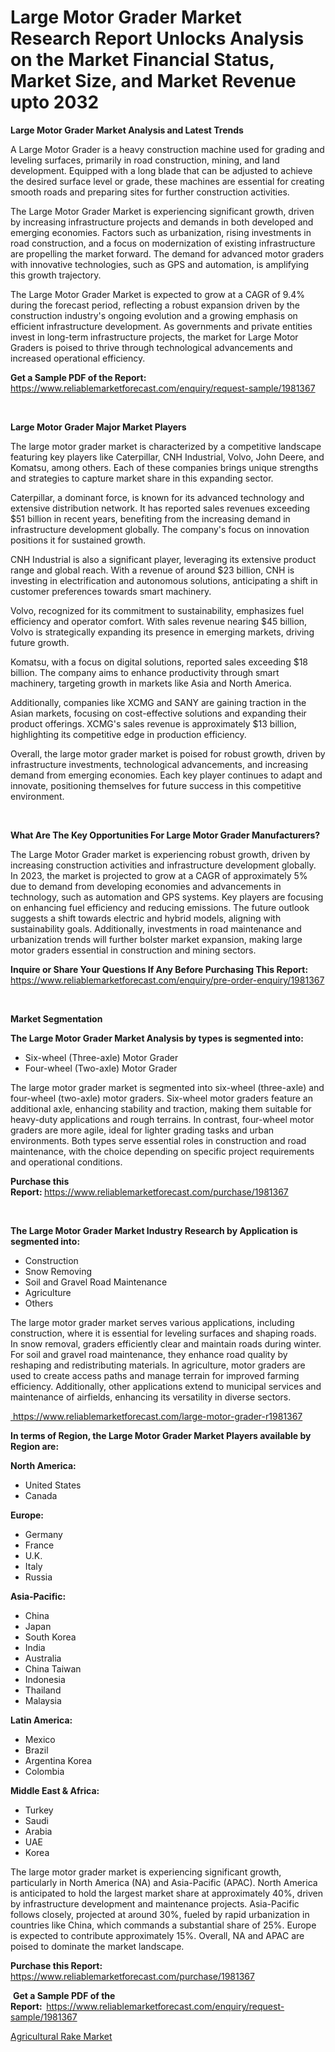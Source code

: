 <p><h1>Large Motor Grader Market Research Report Unlocks Analysis on the Market Financial Status, Market Size, and Market Revenue upto 2032</h1></p><p><strong>Large Motor Grader Market Analysis and Latest Trends</strong></p>
<p><p>A Large Motor Grader is a heavy construction machine used for grading and leveling surfaces, primarily in road construction, mining, and land development. Equipped with a long blade that can be adjusted to achieve the desired surface level or grade, these machines are essential for creating smooth roads and preparing sites for further construction activities. </p><p>The Large Motor Grader Market is experiencing significant growth, driven by increasing infrastructure projects and demands in both developed and emerging economies. Factors such as urbanization, rising investments in road construction, and a focus on modernization of existing infrastructure are propelling the market forward. The demand for advanced motor graders with innovative technologies, such as GPS and automation, is amplifying this growth trajectory. </p><p>The Large Motor Grader Market is expected to grow at a CAGR of 9.4% during the forecast period, reflecting a robust expansion driven by the construction industry's ongoing evolution and a growing emphasis on efficient infrastructure development. As governments and private entities invest in long-term infrastructure projects, the market for Large Motor Graders is poised to thrive through technological advancements and increased operational efficiency.</p></p>
<p><strong>Get a Sample PDF of the Report:&nbsp;</strong> <a href="https://www.reliablemarketforecast.com/enquiry/request-sample/1981367?utm_campaign=1834&utm_medium=2&utm_source=Github&utm_content=ia&utm_term=20022025&utm_id=large-motor-grader">https://www.reliablemarketforecast.com/enquiry/request-sample/1981367</a></p>
<p>&nbsp;</p>
<p><strong>Large Motor Grader Major Market Players</strong></p>
<p><p>The large motor grader market is characterized by a competitive landscape featuring key players like Caterpillar, CNH Industrial, Volvo, John Deere, and Komatsu, among others. Each of these companies brings unique strengths and strategies to capture market share in this expanding sector.</p><p>Caterpillar, a dominant force, is known for its advanced technology and extensive distribution network. It has reported sales revenues exceeding $51 billion in recent years, benefiting from the increasing demand in infrastructure development globally. The company's focus on innovation positions it for sustained growth.</p><p>CNH Industrial is also a significant player, leveraging its extensive product range and global reach. With a revenue of around $23 billion, CNH is investing in electrification and autonomous solutions, anticipating a shift in customer preferences towards smart machinery.</p><p>Volvo, recognized for its commitment to sustainability, emphasizes fuel efficiency and operator comfort. With sales revenue nearing $45 billion, Volvo is strategically expanding its presence in emerging markets, driving future growth.</p><p>Komatsu, with a focus on digital solutions, reported sales exceeding $18 billion. The company aims to enhance productivity through smart machinery, targeting growth in markets like Asia and North America.</p><p>Additionally, companies like XCMG and SANY are gaining traction in the Asian markets, focusing on cost-effective solutions and expanding their product offerings. XCMG's sales revenue is approximately $13 billion, highlighting its competitive edge in production efficiency.</p><p>Overall, the large motor grader market is poised for robust growth, driven by infrastructure investments, technological advancements, and increasing demand from emerging economies. Each key player continues to adapt and innovate, positioning themselves for future success in this competitive environment.</p></p>
<p>&nbsp;</p>
<p><strong>What Are The Key Opportunities For Large Motor Grader Manufacturers?</strong></p>
<p><p>The Large Motor Grader market is experiencing robust growth, driven by increasing construction activities and infrastructure development globally. In 2023, the market is projected to grow at a CAGR of approximately 5% due to demand from developing economies and advancements in technology, such as automation and GPS systems. Key players are focusing on enhancing fuel efficiency and reducing emissions. The future outlook suggests a shift towards electric and hybrid models, aligning with sustainability goals. Additionally, investments in road maintenance and urbanization trends will further bolster market expansion, making large motor graders essential in construction and mining sectors.</p></p>
<p><strong>Inquire or Share Your Questions If Any Before Purchasing This Report:</strong> <a href="https://www.reliablemarketforecast.com/enquiry/pre-order-enquiry/1981367?utm_campaign=1834&utm_medium=2&utm_source=Github&utm_content=ia&utm_term=20022025&utm_id=large-motor-grader">https://www.reliablemarketforecast.com/enquiry/pre-order-enquiry/1981367</a></p>
<p>&nbsp;</p>
<p><strong>Market Segmentation</strong></p>
<p><strong>The Large Motor Grader Market Analysis by types is segmented into:</strong></p>
<p><ul><li>Six-wheel (Three-axle) Motor Grader</li><li>Four-wheel (Two-axle) Motor Grader</li></ul></p>
<p><p>The large motor grader market is segmented into six-wheel (three-axle) and four-wheel (two-axle) motor graders. Six-wheel motor graders feature an additional axle, enhancing stability and traction, making them suitable for heavy-duty applications and rough terrains. In contrast, four-wheel motor graders are more agile, ideal for lighter grading tasks and urban environments. Both types serve essential roles in construction and road maintenance, with the choice depending on specific project requirements and operational conditions.</p></p>
<p><strong>Purchase this Report:&nbsp;</strong><a href="https://www.reliablemarketforecast.com/purchase/1981367?utm_campaign=1834&utm_medium=2&utm_source=Github&utm_content=ia&utm_term=20022025&utm_id=large-motor-grader">https://www.reliablemarketforecast.com/purchase/1981367</a></p>
<p>&nbsp;</p>
<p><strong>The Large Motor Grader Market Industry Research by Application is segmented into:</strong></p>
<p><ul><li>Construction</li><li>Snow Removing</li><li>Soil and Gravel Road Maintenance</li><li>Agriculture</li><li>Others</li></ul></p>
<p><p>The large motor grader market serves various applications, including construction, where it is essential for leveling surfaces and shaping roads. In snow removal, graders efficiently clear and maintain roads during winter. For soil and gravel road maintenance, they enhance road quality by reshaping and redistributing materials. In agriculture, motor graders are used to create access paths and manage terrain for improved farming efficiency. Additionally, other applications extend to municipal services and maintenance of airfields, enhancing its versatility in diverse sectors.</p></p>
<p><a href="https://www.reliablemarketforecast.com/large-motor-grader-r1981367?utm_campaign=1834&utm_medium=2&utm_source=Github&utm_content=ia&utm_term=20022025&utm_id=large-motor-grader">&nbsp;https://www.reliablemarketforecast.com/large-motor-grader-r1981367</a></p>
<p><strong>In terms of Region, the Large Motor Grader Market Players available by Region are:</strong></p>
<p>
    <p> <strong> North America: </strong>
        <ul>
            <li>United States</li>
            <li>Canada</li>
        </ul>
        </p> 
    <p> <strong> Europe: </strong>
        <ul>
            <li>Germany</li>
            <li>France</li>
            <li>U.K.</li>
            <li>Italy</li>
            <li>Russia</li>
        </ul>
        </p> 
    <p> <strong> Asia-Pacific: </strong>
        <ul>
            <li>China</li>
            <li>Japan</li>
            <li>South Korea</li>
            <li>India</li>
            <li>Australia</li>
            <li>China Taiwan</li>
            <li>Indonesia</li>
            <li>Thailand</li>
            <li>Malaysia</li>
        </ul>
        </p> 
    <p> <strong> Latin America: </strong>
        <ul>
            <li>Mexico</li>
            <li>Brazil</li>
            <li>Argentina Korea</li>
            <li>Colombia</li>
        </ul>
        </p> 
    <p> <strong> Middle East & Africa: </strong>
        <ul>
            <li>Turkey</li>
            <li>Saudi</li>
            <li>Arabia</li>
            <li>UAE</li>
            <li>Korea</li>
        </ul>
    </p>
    </p>
<p><p>The large motor grader market is experiencing significant growth, particularly in North America (NA) and Asia-Pacific (APAC). North America is anticipated to hold the largest market share at approximately 40%, driven by infrastructure development and maintenance projects. Asia-Pacific follows closely, projected at around 30%, fueled by rapid urbanization in countries like China, which commands a substantial share of 25%. Europe is expected to contribute approximately 15%. Overall, NA and APAC are poised to dominate the market landscape.</p></p>
<p><strong>Purchase this Report: </strong><a href="https://www.reliablemarketforecast.com/purchase/1981367?utm_campaign=1834&utm_medium=2&utm_source=Github&utm_content=ia&utm_term=20022025&utm_id=large-motor-grader">https://www.reliablemarketforecast.com/purchase/1981367</a></p>
<p>&nbsp;<strong>Get a Sample PDF of the Report:&nbsp;&nbsp;</strong><a href="https://www.reliablemarketforecast.com/enquiry/request-sample/1981367?utm_campaign=1834&utm_medium=2&utm_source=Github&utm_content=ia&utm_term=20022025&utm_id=large-motor-grader">https://www.reliablemarketforecast.com/enquiry/request-sample/1981367</a></p>
<p><strong></strong></p>
<p><p><a href="https://github.com/ashepherd82/Market-Research-Report-List-7/blob/main/agricultural-rake-market.md?utm_campaign=1834&utm_medium=2&utm_source=Github&utm_content=ia&utm_term=20022025&utm_id=large-motor-grader">Agricultural Rake Market</a></p></p>